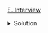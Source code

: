 [E. Interview](https://codeforces.com/contest/1807/problem/E)

<details><summary>Solution</summary>

![](../../../assets/1807E.png)

</details>
